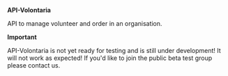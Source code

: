**API-Volontaria** 

API to manage volunteer and order in an organisation.

**Important**

API-Volontaria is not yet ready for testing and is still under development! It will not work as expected! If you'd 
like to join the public beta test group please contact us.
